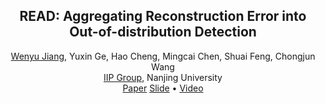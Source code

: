 <h2 align="center">
  READ: Aggregating Reconstruction Error into Out-of-distribution Detection
</h2>

<div align="center">

  <div>
    <a href="https://lygjwy.github.io/" target="_blank">Wenyu Jiang</a>,
    Yuxin Ge,
    Hao Cheng,
    Mingcai Chen,
    Shuai Feng,
    Chongjun Wang
  </div>
  <div>
    <a href="https://iip.nju.edu.cn">IIP Group</a>, Nanjing University
  </div>
  <a href="https://arxiv.org/abs/2206.07459">Paper</a>
  <a href="">Slide</a> •
  <a href="">Video</a>
</div>
